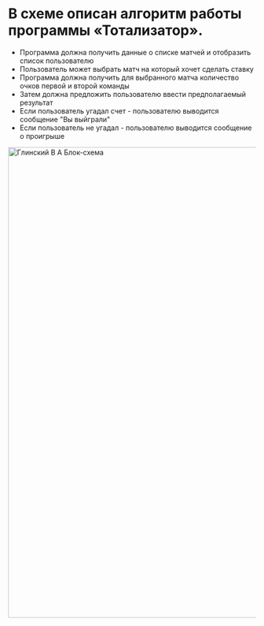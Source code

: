 # В схеме описан алгоритм работы программы «Тотализатор». 

* Программа должна получить данные о списке матчей и отобразить список пользователю 
* Пользователь может выбрать матч на который хочет сделать ставку  
* Программа должна получить для выбранного матча количество очков первой и второй команды    
* Затем должна предложить пользователю ввести предполагаемый результат 
* Если пользователь угадал счет - пользователю выводится сообщение "Вы выйграли" 
* Если пользователь не угадал - пользователю выводится сообщение о проигрыше 

<img width="955" alt="Глинский В А  Блок-схема" src="https://user-images.githubusercontent.com/17978775/162509089-7254b84b-6b7c-47f7-86a9-51d6b5cf5842.png">
